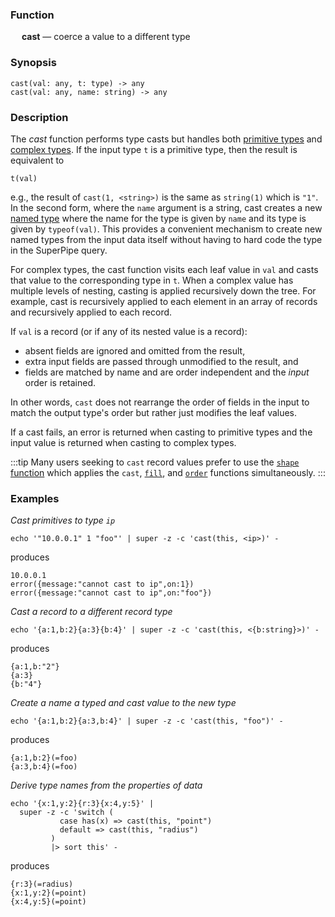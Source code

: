 ### Function

&emsp; **cast** &mdash; coerce a value to a different type

### Synopsis

```
cast(val: any, t: type) -> any
cast(val: any, name: string) -> any
```

### Description

The _cast_ function performs type casts but handles both [primitive types](../../formats/zed.md#1-primitive-types) and
[complex types](../../formats/zed.md#2-complex-types).  If the input type `t` is a primitive type, then the result
is equivalent to
```
t(val)
```
e.g., the result of `cast(1, <string>)` is the same as `string(1)` which is `"1"`.
In the second form, where the `name` argument is a string, cast creates
a new [named type](../data-types.md#named-types) where the name for the type is given by `name` and its
type is given by `typeof(val)`.  This provides a convenient mechanism
to create new named types from the input data itself without having to
hard code the type in the SuperPipe query.

For complex types, the cast function visits each leaf value in `val` and
casts that value to the corresponding type in `t`.
When a complex value has multiple levels of nesting,
casting is applied recursively down the tree.  For example, cast is recursively
applied to each element in an array of records and recursively applied to each record.

If `val` is a record (or if any of its nested value is a record):
* absent fields are ignored and omitted from the result,
* extra input fields are passed through unmodified to the result, and
* fields are matched by name and are order independent and the _input_ order is retained.

In other words, `cast` does not rearrange the order of fields in the input
to match the output type's order but rather just modifies the leaf values.

If a cast fails, an error is returned when casting to primitive types
and the input value is returned when casting to complex types.

:::tip
Many users seeking to `cast` record values prefer to use the
[`shape` function](./shape) which applies the `cast`, [`fill`](./fill),
and [`order`](./order) functions simultaneously.
:::

### Examples

_Cast primitives to type `ip`_
```mdtest-command
echo '"10.0.0.1" 1 "foo"' | super -z -c 'cast(this, <ip>)' -
```
produces
```mdtest-output
10.0.0.1
error({message:"cannot cast to ip",on:1})
error({message:"cannot cast to ip",on:"foo"})
```

_Cast a record to a different record type_
```mdtest-command
echo '{a:1,b:2}{a:3}{b:4}' | super -z -c 'cast(this, <{b:string}>)' -
```
produces
```mdtest-output
{a:1,b:"2"}
{a:3}
{b:"4"}
```

_Create a name a typed and cast value to the new type_
```mdtest-command
echo '{a:1,b:2}{a:3,b:4}' | super -z -c 'cast(this, "foo")' -
```
produces
```mdtest-output
{a:1,b:2}(=foo)
{a:3,b:4}(=foo)
```

_Derive type names from the properties of data_
```mdtest-command
echo '{x:1,y:2}{r:3}{x:4,y:5}' |
  super -z -c 'switch (
           case has(x) => cast(this, "point")
           default => cast(this, "radius")
         )
         |> sort this' -
```
produces
```mdtest-output
{r:3}(=radius)
{x:1,y:2}(=point)
{x:4,y:5}(=point)
```
